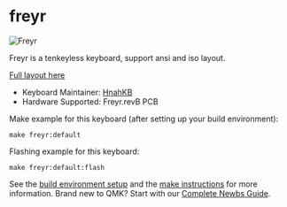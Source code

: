# freyr

![Freyr](https://i.imgur.com/MeOrzoIl.jpg)

Freyr is a tenkeyless keyboard, support ansi and iso layout.

[Full layout here](http://www.keyboard-layout-editor.com/#/gists/438ef0c58c46ec28c80d9894ffcff177)

* Keyboard Maintainer: [HnahKB](https://github.com/vuhopkep)
* Hardware Supported: Freyr.revB PCB

Make example for this keyboard (after setting up your build environment):

    make freyr:default

Flashing example for this keyboard:

    make freyr:default:flash

See the [build environment setup](https://docs.qmk.fm/#/getting_started_build_tools) and the [make instructions](https://docs.qmk.fm/#/getting_started_make_guide) for more information. Brand new to QMK? Start with our [Complete Newbs Guide](https://docs.qmk.fm/#/newbs).

